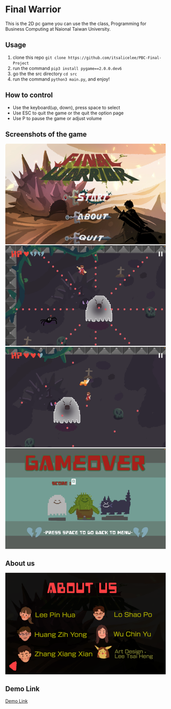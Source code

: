 # Final Warrior
This is the 2D pc game you can use the  the class, Programming for Business Computing at Naional Taiwan University.

## Usage
1. clone this repo `git clone https://github.com/itsalicelee/PBC-Final-Project`
2. run the command `pip3 install pygame==2.0.0.dev6`
3. go the the src directory `cd src`
4. run the command `python3 main.py`, and enjoy!

## How to control
- Use the keyboard(up, down), press space to select
- Use ESC to quit the game or the quit the option page 
- Use P to pause the game or adjust volume

## Screenshots of the game
![Screenshot](./src/images/demo/menu.png)
![Screenshot](./src/images/demo/play1.png)
![Screenshot](./src/images/demo/play2.png)
![Screenshot](./src/images/demo/gameover.png)

## About us
![About Uus](./src/images/demo/about_p2.png)

## Demo Link
[Demo Link](https://www.youtube.com/watch?v=k-x5WQfzvZU)


